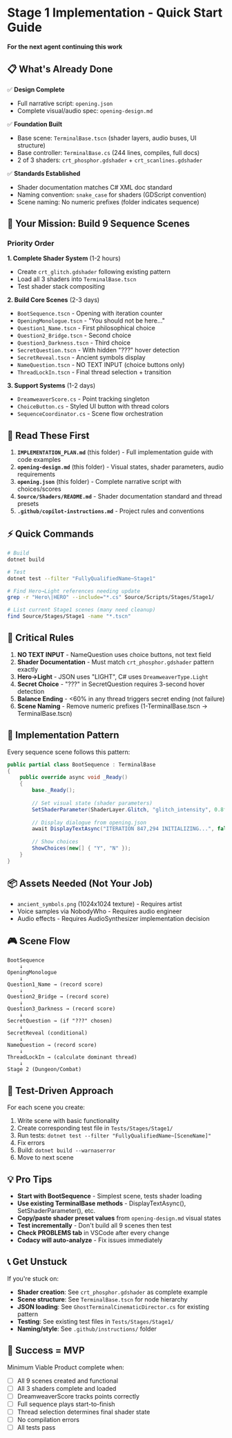 # Stage 1 Implementation - Quick Start Guide

**For the next agent continuing this work**

## 📋 What's Already Done

✅ **Design Complete**
- Full narrative script: `opening.json`
- Complete visual/audio spec: `opening-design.md`

✅ **Foundation Built**
- Base scene: `TerminalBase.tscn` (shader layers, audio buses, UI structure)
- Base controller: `TerminalBase.cs` (244 lines, compiles, full docs)
- 2 of 3 shaders: `crt_phosphor.gdshader` + `crt_scanlines.gdshader`

✅ **Standards Established**
- Shader documentation matches C# XML doc standard
- Naming convention: `snake_case` for shaders (GDScript convention)
- Scene naming: No numeric prefixes (folder indicates sequence)

## 🎯 Your Mission: Build 9 Sequence Scenes

### Priority Order

**1. Complete Shader System** (1-2 hours)
- Create `crt_glitch.gdshader` following existing pattern
- Load all 3 shaders into `TerminalBase.tscn` 
- Test shader stack compositing

**2. Build Core Scenes** (2-3 days)
- `BootSequence.tscn` - Opening with iteration counter
- `OpeningMonologue.tscn` - "You should not be here..."
- `Question1_Name.tscn` - First philosophical choice
- `Question2_Bridge.tscn` - Second choice
- `Question3_Darkness.tscn` - Third choice
- `SecretQuestion.tscn` - With hidden "???" hover detection
- `SecretReveal.tscn` - Ancient symbols display
- `NameQuestion.tscn` - NO TEXT INPUT (choice buttons only)
- `ThreadLockIn.tscn` - Final thread selection + transition

**3. Support Systems** (1-2 days)
- `DreamweaverScore.cs` - Point tracking singleton
- `ChoiceButton.cs` - Styled UI button with thread colors
- `SequenceCoordinator.cs` - Scene flow orchestration

## 📖 Read These First

1. **`IMPLEMENTATION_PLAN.md`** (this folder) - Full implementation guide with code examples
2. **`opening-design.md`** (this folder) - Visual states, shader parameters, audio requirements
3. **`opening.json`** (this folder) - Complete narrative script with choices/scores
4. **`Source/Shaders/README.md`** - Shader documentation standard and thread presets
5. **`.github/copilot-instructions.md`** - Project rules and conventions

## ⚡ Quick Commands

```bash
# Build
dotnet build

# Test
dotnet test --filter "FullyQualifiedName~Stage1"

# Find Hero→Light references needing update
grep -r "Hero\|HERO" --include="*.cs" Source/Scripts/Stages/Stage1/

# List current Stage1 scenes (many need cleanup)
find Source/Stages/Stage1 -name "*.tscn"
```

## 🚨 Critical Rules

1. **NO TEXT INPUT** - NameQuestion uses choice buttons, not text field
2. **Shader Documentation** - Must match `crt_phosphor.gdshader` pattern exactly
3. **Hero→Light** - JSON uses "LIGHT", C# uses `DreamweaverType.Light`
4. **Secret Choice** - "???" in SecretQuestion requires 3-second hover detection
5. **Balance Ending** - <60% in any thread triggers secret ending (not failure)
6. **Scene Naming** - Remove numeric prefixes (1-TerminalBase.tscn → TerminalBase.tscn)

## 🔧 Implementation Pattern

Every sequence scene follows this pattern:

```csharp
public partial class BootSequence : TerminalBase
{
    public override async void _Ready()
    {
        base._Ready();
        
        // Set visual state (shader parameters)
        SetShaderParameter(ShaderLayer.Glitch, "glitch_intensity", 0.8f);
        
        // Display dialogue from opening.json
        await DisplayTextAsync("ITERATION 847,294 INITIALIZING...", false);
        
        // Show choices
        ShowChoices(new[] { "Y", "N" });
    }
}
```

## 📦 Assets Needed (Not Your Job)

- `ancient_symbols.png` (1024x1024 texture) - Requires artist
- Voice samples via NobodyWho - Requires audio engineer
- Audio effects - Requires AudioSynthesizer implementation decision

## 🎮 Scene Flow

```
BootSequence
    ↓
OpeningMonologue
    ↓
Question1_Name → (record score)
    ↓
Question2_Bridge → (record score)
    ↓
Question3_Darkness → (record score)
    ↓
SecretQuestion → (if "???" chosen)
    ↓
SecretReveal (conditional)
    ↓
NameQuestion → (record score)
    ↓
ThreadLockIn → (calculate dominant thread)
    ↓
Stage 2 (Dungeon/Combat)
```

## 🧪 Test-Driven Approach

For each scene you create:

1. Write scene with basic functionality
2. Create corresponding test file in `Tests/Stages/Stage1/`
3. Run tests: `dotnet test --filter "FullyQualifiedName~[SceneName]"`
4. Fix errors
5. Build: `dotnet build --warnaserror`
6. Move to next scene

## 💡 Pro Tips

- **Start with BootSequence** - Simplest scene, tests shader loading
- **Use existing TerminalBase methods** - DisplayTextAsync(), SetShaderParameter(), etc.
- **Copy/paste shader preset values** from `opening-design.md` visual states
- **Test incrementally** - Don't build all 9 scenes then test
- **Check PROBLEMS tab** in VSCode after every change
- **Codacy will auto-analyze** - Fix issues immediately

## 📞 Get Unstuck

If you're stuck on:

- **Shader creation**: See `crt_phosphor.gdshader` as complete example
- **Scene structure**: See `TerminalBase.tscn` for node hierarchy
- **JSON loading**: See `GhostTerminalCinematicDirector.cs` for existing pattern
- **Testing**: See existing test files in `Tests/Stages/Stage1/`
- **Naming/style**: See `.github/instructions/` folder

## 🎯 Success = MVP

Minimum Viable Product complete when:

- [ ] All 9 scenes created and functional
- [ ] All 3 shaders complete and loaded
- [ ] DreamweaverScore tracks points correctly
- [ ] Full sequence plays start-to-finish
- [ ] Thread selection determines final shader state
- [ ] No compilation errors
- [ ] All tests pass
